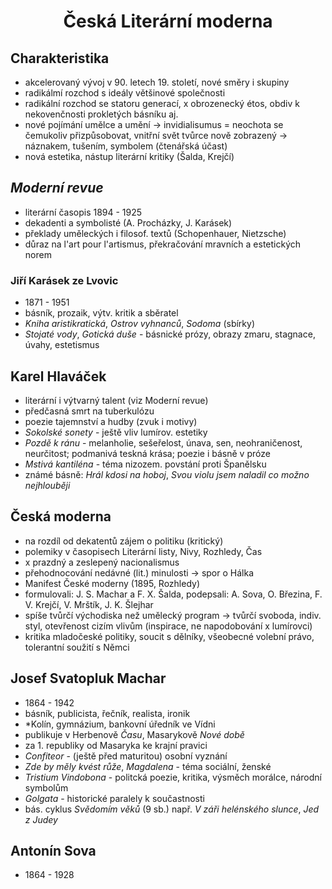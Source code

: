 # <div style="text-align: center">Česká Literární moderna</div>

## Charakteristika

- akcelerovaný vývoj v 90. letech 19. století, nové směry i skupiny
- radikálmí rozchod s ideály většinové společnosti
- radikální rozchod se statoru generací, x obrozenecký étos, obdiv k nekovenčnosti prokletých básníku aj.
- nové pojímání umělce a umění -> invidialisumus = neochota se čemukoliv přizpůsobovat, vnitřní svět tvůrce nově zobrazený -> náznakem, tušením, symbolem (čtenářská účast)
- nová estetika, nástup literární kritiky (Šalda, Krejčí)

## *Moderní revue*

- literární časopis 1894 - 1925
- dekadenti a symbolisté (A. Procházky, J. Karásek)
- překlady uměleckých i filosof. textů (Schopenhauer, Nietzsche)
- důraz na l'art pour l'artismus, překračování mravních a estetických norem

### Jiří Karásek ze Lvovic

- 1871 - 1951
- básník, prozaik, výtv. kritik a sběratel
- *Kniha aristikratická*, *Ostrov vyhnanců*, *Sodoma* (sbírky)
- *Stojaté vody*, *Gotická duše* - básnické prózy, obrazy zmaru, stagnace, úvahy, estetismus

## Karel Hlaváček

- literární i výtvarný talent (viz Moderní revue)
- předčasná smrt na tuberkulózu
- poezie tajemnství a hudby (zvuk i motivy)
- *Sokolské sonety* - ještě vliv lumírov. estetiky
- *Pozdě k ránu* - melanholie, sešeřelost, únava, sen, neohraničenost, neurčitost; podmanivá teskná krása; poezie i básně v próze
- *Mstivá kantiléna* - téma nizozem. povstání proti Španělsku
- známé básně: *Hrál kdosi na hoboj*, *Svou violu jsem naladil co možno nejhlouběji*

## Česká moderna

- na rozdíl od dekatentů zájem o politiku (kritický)
- polemiky v časopisech Literární listy, Nivy, Rozhledy, Čas
- x prazdný a zeslepený nacionalismus
- přehodnocování nedávné (lit.) minulosti -> spor o Hálka
- Manifest České moderny (1895, Rozhledy)
- formulovali: J. S. Machar a F. X. Šalda, podepsali: A. Sova, O. Březina, F. V. Krejčí, V. Mrštík, J. K. Šlejhar
- spíše tvůrčí východiska než umělecký program -> tvůrčí svoboda, indiv. styl, otevřenost cizím vlivům (inspirace, ne napodobování x lumírovci)
- kritika mladočeské politiky, soucit s dělníky, všeobecné volební právo, tolerantní soužití s Němci

## Josef Svatopluk Machar

- 1864 - 1942
- básník, publicista, řečník, realista, ironik
- *Kolín, gymnázium, bankovní úředník ve Vídni
- publikuje v Herbenově *Času*, Masarykově *Nové době*
- za 1. republiky od Masaryka ke krajní pravici
- *Confiteor* - (ještě před maturitou) osobní vyznání
- *Zde by měly kvést růže*, *Magdalena* - téma sociální, ženské
- *Tristium Vindobona* - politcká poezie, kritika, výsměch morálce, národní symbolům
- *Golgata* - historické paralely k součastnosti
- bás. cyklus *Svědomím věků* (9 sb.) např. *V záři helénského slunce*, *Jed z Judey*

## Antonín Sova

- 1864 - 1928